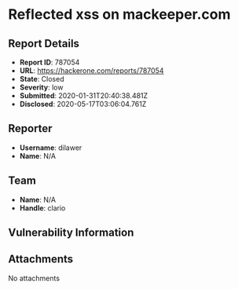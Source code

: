 # Reflected xss on mackeeper.com

## Report Details
- **Report ID**: 787054
- **URL**: https://hackerone.com/reports/787054
- **State**: Closed
- **Severity**: low
- **Submitted**: 2020-01-31T20:40:38.481Z
- **Disclosed**: 2020-05-17T03:06:04.761Z

## Reporter
- **Username**: dilawer
- **Name**: N/A

## Team
- **Name**: N/A
- **Handle**: clario

## Vulnerability Information


## Attachments
No attachments
